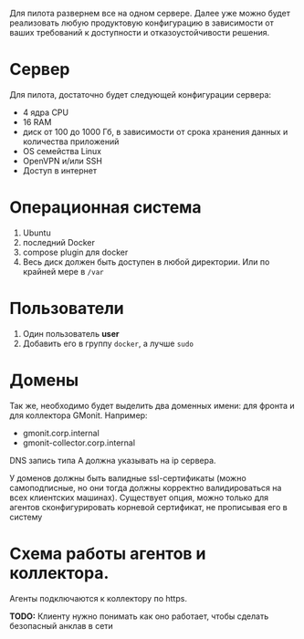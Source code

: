 Для пилота развернем все на одном сервере.
Далее уже можно будет реализовать любую продуктовую конфигурацию в зависимости от ваших требований к доступности и отказоустойчивости решения.

# Сервер
Для пилота, достаточно будет следующей конфигурации сервера:

- 4 ядра CPU
- 16 RAM
- диск от 100 до 1000 Гб, в зависимости от срока хранения данных и количества приложений
- OS семейства Linux
- OpenVPN и/или SSH
- Доступ в интернет

# Операционная система

1. Ubuntu
1. последний  Docker
1. compose plugin для docker
1. Весь диск должен быть доступен в любой директории. Или по крайней мере в `/var`

# Пользователи

1. Один пользователь **user**
1. Добавить его в группу `docker`, а лучше `sudo`

# Домены

Так же, необходимо будет выделить два доменных имени: для фронта и для коллектора GMonit.
Например:
- gmonit.corp.internal
- gmonit-collector.corp.internal

DNS запись типа A должна указывать на ip сервера.

У доменов должны быть валидные ssl-сертификаты (можно самоподписные, но они тогда должны корректно валидироваться на всех клиентских машинах).
Существует опция, можно только для агентов сконфигурировать корневой сертификат, не прописывая его в систему

# Схема работы агентов и коллектора.

Агенты подключаются к коллектору по https.


**TODO:** Клиенту нужно понимать как оно работает, чтобы сделать безопасный анклав в сети
